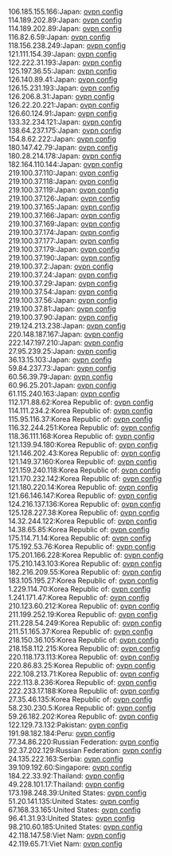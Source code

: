 106.185.155.166:Japan: [ovpn config](vpn/106_185_155_166.ovpn)  
114.189.202.89:Japan: [ovpn config](vpn/114_189_202_89.ovpn)  
114.189.202.89:Japan: [ovpn config](vpn/114_189_202_89.ovpn)  
116.82.6.59:Japan: [ovpn config](vpn/116_82_6_59.ovpn)  
118.156.238.249:Japan: [ovpn config](vpn/118_156_238_249.ovpn)  
121.111.154.39:Japan: [ovpn config](vpn/121_111_154_39.ovpn)  
122.222.31.193:Japan: [ovpn config](vpn/122_222_31_193.ovpn)  
125.197.36.55:Japan: [ovpn config](vpn/125_197_36_55.ovpn)  
126.140.89.41:Japan: [ovpn config](vpn/126_140_89_41.ovpn)  
126.15.231.193:Japan: [ovpn config](vpn/126_15_231_193.ovpn)  
126.206.8.31:Japan: [ovpn config](vpn/126_206_8_31.ovpn)  
126.22.20.221:Japan: [ovpn config](vpn/126_22_20_221.ovpn)  
126.60.124.91:Japan: [ovpn config](vpn/126_60_124_91.ovpn)  
133.32.234.121:Japan: [ovpn config](vpn/133_32_234_121.ovpn)  
138.64.237.175:Japan: [ovpn config](vpn/138_64_237_175.ovpn)  
154.8.62.222:Japan: [ovpn config](vpn/154_8_62_222.ovpn)  
180.147.42.79:Japan: [ovpn config](vpn/180_147_42_79.ovpn)  
180.28.214.178:Japan: [ovpn config](vpn/180_28_214_178.ovpn)  
182.164.110.144:Japan: [ovpn config](vpn/182_164_110_144.ovpn)  
219.100.37.110:Japan: [ovpn config](vpn/219_100_37_110.ovpn)  
219.100.37.118:Japan: [ovpn config](vpn/219_100_37_118.ovpn)  
219.100.37.119:Japan: [ovpn config](vpn/219_100_37_119.ovpn)  
219.100.37.126:Japan: [ovpn config](vpn/219_100_37_126.ovpn)  
219.100.37.165:Japan: [ovpn config](vpn/219_100_37_165.ovpn)  
219.100.37.166:Japan: [ovpn config](vpn/219_100_37_166.ovpn)  
219.100.37.169:Japan: [ovpn config](vpn/219_100_37_169.ovpn)  
219.100.37.174:Japan: [ovpn config](vpn/219_100_37_174.ovpn)  
219.100.37.177:Japan: [ovpn config](vpn/219_100_37_177.ovpn)  
219.100.37.179:Japan: [ovpn config](vpn/219_100_37_179.ovpn)  
219.100.37.190:Japan: [ovpn config](vpn/219_100_37_190.ovpn)  
219.100.37.2:Japan: [ovpn config](vpn/219_100_37_2.ovpn)  
219.100.37.24:Japan: [ovpn config](vpn/219_100_37_24.ovpn)  
219.100.37.29:Japan: [ovpn config](vpn/219_100_37_29.ovpn)  
219.100.37.54:Japan: [ovpn config](vpn/219_100_37_54.ovpn)  
219.100.37.56:Japan: [ovpn config](vpn/219_100_37_56.ovpn)  
219.100.37.81:Japan: [ovpn config](vpn/219_100_37_81.ovpn)  
219.100.37.90:Japan: [ovpn config](vpn/219_100_37_90.ovpn)  
219.124.213.238:Japan: [ovpn config](vpn/219_124_213_238.ovpn)  
220.148.187.167:Japan: [ovpn config](vpn/220_148_187_167.ovpn)  
222.147.197.210:Japan: [ovpn config](vpn/222_147_197_210.ovpn)  
27.95.239.25:Japan: [ovpn config](vpn/27_95_239_25.ovpn)  
36.13.15.103:Japan: [ovpn config](vpn/36_13_15_103.ovpn)  
59.84.237.73:Japan: [ovpn config](vpn/59_84_237_73.ovpn)  
60.56.39.79:Japan: [ovpn config](vpn/60_56_39_79.ovpn)  
60.96.25.201:Japan: [ovpn config](vpn/60_96_25_201.ovpn)  
61.115.240.163:Japan: [ovpn config](vpn/61_115_240_163.ovpn)  
112.171.88.62:Korea Republic of: [ovpn config](vpn/112_171_88_62.ovpn)  
114.111.234.2:Korea Republic of: [ovpn config](vpn/114_111_234_2.ovpn)  
115.95.116.37:Korea Republic of: [ovpn config](vpn/115_95_116_37.ovpn)  
116.32.244.251:Korea Republic of: [ovpn config](vpn/116_32_244_251.ovpn)  
118.36.111.168:Korea Republic of: [ovpn config](vpn/118_36_111_168.ovpn)  
121.139.94.180:Korea Republic of: [ovpn config](vpn/121_139_94_180.ovpn)  
121.146.202.43:Korea Republic of: [ovpn config](vpn/121_146_202_43.ovpn)  
121.149.37.160:Korea Republic of: [ovpn config](vpn/121_149_37_160.ovpn)  
121.159.240.118:Korea Republic of: [ovpn config](vpn/121_159_240_118.ovpn)  
121.170.232.142:Korea Republic of: [ovpn config](vpn/121_170_232_142.ovpn)  
121.180.220.14:Korea Republic of: [ovpn config](vpn/121_180_220_14.ovpn)  
121.66.146.147:Korea Republic of: [ovpn config](vpn/121_66_146_147.ovpn)  
124.216.137.136:Korea Republic of: [ovpn config](vpn/124_216_137_136.ovpn)  
125.128.227.38:Korea Republic of: [ovpn config](vpn/125_128_227_38.ovpn)  
14.32.244.122:Korea Republic of: [ovpn config](vpn/14_32_244_122.ovpn)  
14.38.65.85:Korea Republic of: [ovpn config](vpn/14_38_65_85.ovpn)  
175.114.71.14:Korea Republic of: [ovpn config](vpn/175_114_71_14.ovpn)  
175.192.53.76:Korea Republic of: [ovpn config](vpn/175_192_53_76.ovpn)  
175.201.166.228:Korea Republic of: [ovpn config](vpn/175_201_166_228.ovpn)  
175.210.143.103:Korea Republic of: [ovpn config](vpn/175_210_143_103.ovpn)  
182.216.209.55:Korea Republic of: [ovpn config](vpn/182_216_209_55.ovpn)  
183.105.195.27:Korea Republic of: [ovpn config](vpn/183_105_195_27.ovpn)  
1.229.114.70:Korea Republic of: [ovpn config](vpn/1_229_114_70.ovpn)  
1.241.171.47:Korea Republic of: [ovpn config](vpn/1_241_171_47.ovpn)  
210.123.60.212:Korea Republic of: [ovpn config](vpn/210_123_60_212.ovpn)  
211.199.252.19:Korea Republic of: [ovpn config](vpn/211_199_252_19.ovpn)  
211.228.54.249:Korea Republic of: [ovpn config](vpn/211_228_54_249.ovpn)  
211.51.165.37:Korea Republic of: [ovpn config](vpn/211_51_165_37.ovpn)  
218.150.36.105:Korea Republic of: [ovpn config](vpn/218_150_36_105.ovpn)  
218.158.112.215:Korea Republic of: [ovpn config](vpn/218_158_112_215.ovpn)  
220.118.173.113:Korea Republic of: [ovpn config](vpn/220_118_173_113.ovpn)  
220.86.83.25:Korea Republic of: [ovpn config](vpn/220_86_83_25.ovpn)  
222.108.213.71:Korea Republic of: [ovpn config](vpn/222_108_213_71.ovpn)  
222.113.8.236:Korea Republic of: [ovpn config](vpn/222_113_8_236.ovpn)  
222.233.17.188:Korea Republic of: [ovpn config](vpn/222_233_17_188.ovpn)  
27.35.46.135:Korea Republic of: [ovpn config](vpn/27_35_46_135.ovpn)  
58.230.230.5:Korea Republic of: [ovpn config](vpn/58_230_230_5.ovpn)  
59.26.182.202:Korea Republic of: [ovpn config](vpn/59_26_182_202.ovpn)  
122.129.73.132:Pakistan: [ovpn config](vpn/122_129_73_132.ovpn)  
191.98.182.184:Peru: [ovpn config](vpn/191_98_182_184.ovpn)  
77.34.86.220:Russian Federation: [ovpn config](vpn/77_34_86_220.ovpn)  
92.37.202.129:Russian Federation: [ovpn config](vpn/92_37_202_129.ovpn)  
24.135.222.163:Serbia: [ovpn config](vpn/24_135_222_163.ovpn)  
39.109.192.60:Singapore: [ovpn config](vpn/39_109_192_60.ovpn)  
184.22.33.92:Thailand: [ovpn config](vpn/184_22_33_92.ovpn)  
49.228.101.17:Thailand: [ovpn config](vpn/49_228_101_17.ovpn)  
173.198.248.39:United States: [ovpn config](vpn/173_198_248_39.ovpn)  
51.20.141.135:United States: [ovpn config](vpn/51_20_141_135.ovpn)  
67.168.33.165:United States: [ovpn config](vpn/67_168_33_165.ovpn)  
96.41.31.93:United States: [ovpn config](vpn/96_41_31_93.ovpn)  
98.210.60.185:United States: [ovpn config](vpn/98_210_60_185.ovpn)  
42.118.147.58:Viet Nam: [ovpn config](vpn/42_118_147_58.ovpn)  
42.119.65.71:Viet Nam: [ovpn config](vpn/42_119_65_71.ovpn)  
